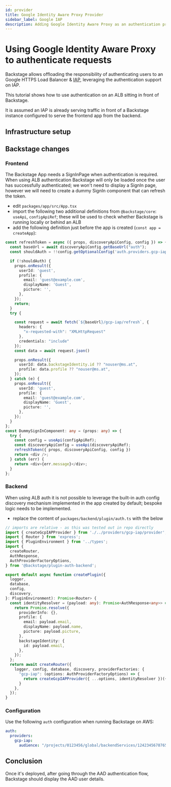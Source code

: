 ```yaml
---
id: provider
title: Google Identity Aware Proxy Provider
sidebar_label: Google IAP
description: Adding Google Identity Aware Proxy as an authentication provider in Backstage
---
```


# Using Google Identity Aware Proxy to authenticate requests

Backstage allows offloading the responsibility of authenticating users to an Google HTTPS Load Balancer & [IAP](https://cloud.google.com/iap), leveraging the authentication support on IAP.

This tutorial shows how to use authentication on an ALB sitting in front of Backstage.

It is assumed an IAP is already serving traffic in front of a Backstage instance configured to serve the frontend app from the backend.

## Infrastructure setup

## Backstage changes

### Frontend

The Backstage App needs a SignInPage when authentication is required.
When using ALB authentication Backstage will only be loaded once the user has successfully authenticated; we won't need to display a SignIn page, however we will need to create a dummy SignIn component that can refresh the token.

- edit `packages/app/src/App.tsx`
- import the following two additional definitions from `@backstage/core`: `useApi`, `configApiRef`; these will be used to check whether Backstage is running locally or behind an ALB
- add the following definition just before the app is created (`const app = createApp`):

```ts
const refreshToken = async ({ props, discoveryApiConfig, config }) => {
  const baseUrl = await discoveryApiConfig.getBaseUrl("auth");
  const shouldAuth = !!config.getOptionalConfig('auth.providers.gcp-iap');

  if (!shouldAuth) {
    props.onResult({
      userId: 'guest',
      profile: {
        email: 'guest@example.com',
        displayName: 'Guest',
        picture: '',
      },
    });
    return;
  }
  try {

    const request = await fetch(`${baseUrl}/gcp-iap/refresh`, {
      headers: {
        "x-requested-with": "XMLHttpRequest"
      },
      credentials: "include"
    });
    const data = await request.json()

    props.onResult({
      userId: data.backstageIdentity.id ?? "nouser@ms.at",
      profile: data.profile ?? "nouser@ms.at",
    });
  } catch (e) {
    props.onResult({
      userId: 'guest',
      profile: {
        email: 'guest@example.com',
        displayName: 'Guest',
        picture: '',
      },
    });
  }
};
const DummySignInComponent: any = (props: any) => {
  try {
    const config = useApi(configApiRef);
    const discoveryApiConfig = useApi(discoveryApiRef);
    refreshToken({ props, discoveryApiConfig, config })
    return <div />;
  } catch (err) {
    return <div>{err.message}</div>;
  }
};
```

### Backend

When using ALB auth it is not possible to leverage the built-in auth config discovery mechanism implemented in the app created by default; bespoke logic needs to be implemented.

- replace the content of `packages/backend/plugin/auth.ts` with the below

```ts
// imports are relative - as this was tested out in repo directly
import { createGcpIAPProvider } from './../providers/gcp-iap/provider';
import { Router } from 'express';
import { PluginEnvironment } from '../types';
import {
  createRouter,
  AuthResponse,
  AuthProviderFactoryOptions,
} from '@backstage/plugin-auth-backend';

export default async function createPlugin({
  logger,
  database,
  config,
  discovery,
}: PluginEnvironment): Promise<Router> {
  const identityResolver = (payload: any): Promise<AuthResponse<any>> => {
    return Promise.resolve({
      providerInfo: {},
      profile: {
        email: payload.email,
        displayName: payload.name,
        picture: payload.picture,
      },
      backstageIdentity: {
        id: payload.email,
      },
    });
  };
  return await createRouter({
    logger, config, database, discovery, providerFactories: {
      "gcp-iap": (options: AuthProviderFactoryOptions) => {
        return createGcpIAPProvider({ ...options, identityResolver })({ ...options, identityResolver })
      }
    },
  });
}
```

### Configuration

Use the following `auth` configuration when running Backstage on AWS:

```yaml
auth:
  providers:
    gcp-iap:
      audience: "/projects/0123456/global/backendServices/1242345678765434567"
```


## Conclusion

Once it's deployed, after going through the AAD authentication flow, Backstage should display the AAD user details.
